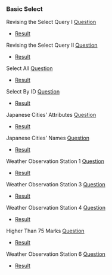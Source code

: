 ### Basic Select
Revising the Select Query I [Question](https://www.hackerrank.com/challenges/revising-the-select-query/problem?isFullScreen=false)
- [Result](https://github.com/Ram11Coder/HackerRank-JAVA/blob/master/SQL/Basic%20Select/sql1.txt)

Revising the Select Query II [Question](https://www.hackerrank.com/challenges/revising-the-select-query-2/problem?isFullScreen=false)
- [Result](https://github.com/Ram11Coder/HackerRank-JAVA/blob/master/SQL/Basic%20Select/sql2.txt)

Select All [Question](https://www.hackerrank.com/challenges/select-all-sql/problem?isFullScreen=false)
- [Result](https://github.com/Ram11Coder/HackerRank-JAVA/blob/master/SQL/Basic%20Select/sql3.txt)

Select By ID [Question](https://www.hackerrank.com/challenges/select-by-id/problem?isFullScreen=false)
- [Result](https://github.com/Ram11Coder/HackerRank-JAVA/blob/master/SQL/Basic%20Select/sql4.txt)
 
Japanese Cities' Attributes [Question](https://www.hackerrank.com/challenges/japanese-cities-attributes/problem?isFullScreen=false)
- [Result](https://github.com/Ram11Coder/HackerRank-JAVA/blob/master/SQL/Basic%20Select/sql5.txt)

Japanese Cities' Names [Question](https://www.hackerrank.com/challenges/japanese-cities-name/problem?isFullScreen=false)
- [Result](https://github.com/Ram11Coder/HackerRank-JAVA/blob/master/SQL/Basic%20Select/sql6.txt)

Weather Observation Station 1 [Question](https://www.hackerrank.com/challenges/weather-observation-station-1/problem?isFullScreen=false)
- [Result](https://github.com/Ram11Coder/HackerRank-JAVA/blob/master/SQL/Basic%20Select/sql7.txt)

Weather Observation Station 3 [Question](https://www.hackerrank.com/challenges/weather-observation-station-3/problem?isFullScreen=false)
- [Result](https://github.com/Ram11Coder/HackerRank-JAVA/blob/master/SQL/Basic%20Select/sql8.txt)

Weather Observation Station 4 [Question](https://www.hackerrank.com/challenges/weather-observation-station-4/problem?isFullScreen=false)
- [Result](https://github.com/Ram11Coder/HackerRank-JAVA/blob/master/SQL/Basic%20Select/sql9.txt)

Higher Than 75 Marks [Question](https://www.hackerrank.com/challenges/more-than-75-marks/problem?isFullScreen=false)
- [Result](https://github.com/Ram11Coder/HackerRank-JAVA/blob/master/SQL/Basic%20Select/sql10.txt)


Weather Observation Station 6 [Question](https://www.hackerrank.com/challenges/weather-observation-station-6/problem)
- [Result](https://github.com/Ram11Coder/HackerRank-JAVA/blob/master/SQL/Basic%20Select/sql11.txt)

